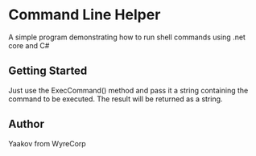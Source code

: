 ﻿# Command Line Helper

A simple program demonstrating how to run shell commands using .net core and C#

## Getting Started

Just use the ExecCommand() method and pass it a string containing the command to be executed.
The result will be returned as a string.

## Author

Yaakov from WyreCorp